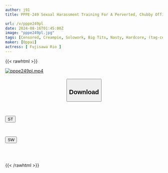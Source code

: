 ```yaml
---
author: j91
title: PPPE-249 Sexual Harassment Training For A Perverted, Chubby Office Lady Who Can't Resist Pressure. A Mega-flesh Toilet With Big Tits, Sensitive Nipples, And Bukkake Creampies. Reo Fujisawa

url: /v/pppe249pl
date: 2024-08-16T01:45:00Z
image: "pppe249pl.jpg"
tags: [Censored, Creampie, Solowork, Big Tits, Nasty, Hardcore, (tag-censored), BBW	]
maker: [Oppai]
actress: [ Fujisawa Rio ]
---
```



{{< rawhtml >}}

<div class="video" data-videoid="O6B48jO31OtZPJZ">
    <a href="javascript:;">
        <img src="/v/pppe249pl/pppe249pl.jpg" width="WIDTH" height="HEIGHT" alt="pppe249pl.mp4" loading="lazy">
    </a>
</div>

<script type="text/javascript" src="https://j91.asia/asset/on-demand-st.js"></script>

<br>
  <link rel="stylesheet" href="https://j91.asia/asset/bs5.css">
  
  <center>
  <button class="btn btn-primary" type="button" data-bs-toggle="collapse" data-bs-target=".multi-collapse" aria-expanded="false" aria-controls="multiCollapseExample1 multiCollapseExample2"><h2>Download</h2></button></center>
</p>
<div class="row">
  <div class="col">
    <div class="collapse multi-collapse" id="multiCollapseExample1">
      <div class="card card-body">
	      	      <br>
<div class="buttons">  
<p><a href="/v/pppe249pl/st.html" target="_blank"><button class="btn-hover color-3"><i class="fa fa-download"></i> ST</button></a></p></div>
    </div>
  </div>
</div>
  <div class="col">
    <div class="collapse multi-collapse" id="multiCollapseExample2">
      <div class="card card-body">
	      <br>
<div class="buttons">
<p><a href="/v/pppe249pl/sw.html" target="_blank"><button class="btn-hover color-2"><i class="fa fa-download"></i> SW</button></a></p></div>
<br><br>
      </div>
    </div>
  </div>
</div>

{{< /rawhtml >}}